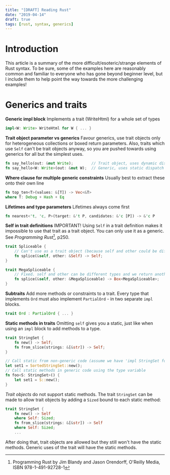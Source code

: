 ```yaml
---
title: "[DRAFT] Reading Rust"
date: "2019-04-14"
draft: true
tags: [rust, syntax, generics]
---
```


# Introduction

This article is a summary of the more difficult/esoteric/strange elements of Rust
syntax. To be sure, some of the examples here are reasonably common and familiar
to everyone who has gone beyond beginner level, but I include them to help point the
way towards the more challenging examples!

# Generics and traits

**Generic impl block** Implements a trait (WriteHtml) for a whole set of types

```rs
impl<W: Write> WriteHtml for W { ... }
```

**Trait object parameter vs generics** Favour generics, use trait objects only for heterogeneous collections
or boxed return parameters. Also, traits which use `Self` can't be trait objects anyway, so you are
pushed towards using generics for all but the simplest uses.

```rs
fn say_hello(out: &mut Write);        // Trait object, uses dynamic dispatch
fn say_hello<W: Write>(out: &mut W);  // Generic, uses static dispatch
```

**Where clause for multiple generic constraints** Usually best to extract these onto their own line

```rs
fn top_ten<T>(values: &[T]) -> Vec<&T>
where T: Debug + Hash + Eq
```

**Lifetimes and type parameters** Lifetimes always come first

```rs
fn nearest<'t, 'c, P>(target: &'t P, candidates: &'c [P]) -> &'c P
```

**Self in trait definitions** IMPORTANT! Using `Self` in a trait definition makes it impossible
to use that trait as a trait object. You can only use it as a generic. See *Programming Rust*[^1], p250.

```rs
trait Spliceable {
    // Can't use as a trait object (because self and other could be different types)
    fn splice(&self, other: &Self) -> Self;
}

trait MegaSpliceable {
    // Fixed. self and other can be different types and we return another trait object.
    fn splice(&self, other: &MegaSpliceable) -> Box<MegaSpliceable>;
}
```

**Subtraits** Add more methods or constraints to a trait. Every type that implements `Ord` must
also implement `PartialOrd` - in two separate `impl` blocks.

```rs
trait Ord : PartialOrd { ... }
```

**Static methods in traits** Omitting `self` gives you a static, just like when using an `impl`
block to add methods to a type.

```rs
trait StringSet {
    fn new() -> Self;
    fn from_slice(strings: &[&str]) -> Self;
}

// Call static from non-generic code (assume we have 'impl StringSet for SortedStringSet')
let set1 = SortedStringSet::new();
// Call static methods in generic code using the type variable
fn foo<S: StringSet>() {
    let set1 = S::new();
}
```

*Trait objects* do not support static methods. The trait `StringSet` can be made to allow
trait objects by adding a `Sized` bound to each static method:

```rs
trait StringSet {
    fn new() -> Self
    where Self: Sized;
    fn from_slice(strings: &[&str]) -> Self
    where Self: Sized;
    ...
```

After doing that, trait objects are allowed but they still won't have the static methods.
Generic uses of the trait will have the static methods.







[^1]: Programming Rust by Jim Blandy and Jason Orendorff, O'Reilly Media, ISBN 978-1-491-92728-1